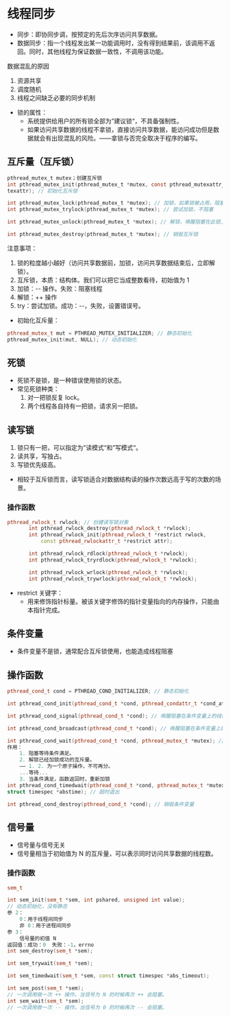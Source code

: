 # 线程同步

+ 同步：即协同步调，按预定的先后次序访问共享数据。
+ 数据同步：指一个线程发出某一功能调用时，没有得到结果前，该调用不返回。同时，其他线程为保证数据一致性，不调用该功能。

数据混乱的原因

1. 资源共享
2. 调度随机
3. 线程之间缺乏必要的同步机制

+ 锁的属性：
  + 系统提供给用户的所有锁全部为”建议锁“，不具备强制性。
  + 如果访问共享数据的线程不拿锁，直接访问共享数据，能访问成功但是数据就会有出现混乱的风险。——拿锁与否完全取决于程序的编写。

## 互斥量（互斥锁）

```c
pthread_mutex_t mutex；创建互斥锁
int pthread_mutex_init(pthread_mutex_t *mutex, const pthread_mutexattr_t  *mu‐
texattr); // 初始化互斥锁

int pthread_mutex_lock(pthread_mutex_t *mutex); // 加锁，如果锁被占用，阻塞
int pthread_mutex_trylock(pthread_mutex_t *mutex); // 尝试加锁，不阻塞

int pthread_mutex_unlock(pthread_mutex_t *mutex); // 解锁，唤醒阻塞在此锁上的进程

int pthread_mutex_destroy(pthread_mutex_t *mutex); // 销毁互斥锁

```

注意事项：

1. 锁的粒度越小越好（访问共享数据前，加锁，访问共享数据结束后，立即解锁）。
2. 互斥锁，本质：结构体。我们可以把它当成整数看待，初始值为 1
3. 加锁：-- 操作。失败：阻塞线程
4. 解锁：++ 操作
5. try：尝试加锁。成功：--，失败，设置错误号。

+ 初始化互斥量：

```cpp
pthread_mutex_t mut = PTHREAD_MUTEX_INITIALIZER; // 静态初始化
pthread_mutex_init(mut, NULL); // 动态初始化 
```

## 死锁

+ 死锁不是锁，是一种错误使用锁的状态。
+ 常见死锁种类：
  1. 对一把锁反复 lock。
  2. 两个线程各自持有一把锁，请求另一把锁。

## 读写锁

1. 锁只有一把，可以指定为”读模式“和”写模式“。
2. 读共享，写独占。
3. 写锁优先级高。

+ 相较于互斥锁而言，读写锁适合对数据结构读的操作次数远高于写的次数的场景。

### 操作函数

```cpp
pthread_rwlock_t rwlock; // 创建读写锁对象
       int pthread_rwlock_destroy(pthread_rwlock_t *rwlock);
       int pthread_rwlock_init(pthread_rwlock_t *restrict rwlock,
           const pthread_rwlockattr_t *restrict attr);

       int pthread_rwlock_rdlock(pthread_rwlock_t *rwlock);
       int pthread_rwlock_tryrdlock(pthread_rwlock_t *rwlock);

       int pthread_rwlock_wrlock(pthread_rwlock_t *rwlock);
       int pthread_rwlock_trywrlock(pthread_rwlock_t *rwlock);

```

+ restrict 关键字：
  + 用来修饰指针标量。被该关键字修饰的指针变量指向的内存操作，只能由本指针完成。

## 条件变量

+ 条件变量不是锁，通常配合互斥锁使用，也能造成线程阻塞

## 操作函数

```cpp
pthread_cond_t cond = PTHREAD_COND_INITIALIZER; // 静态初始化

int pthread_cond_init(pthread_cond_t *cond, pthread_condattr_t *cond_attr); // 动态

int pthread_cond_signal(pthread_cond_t *cond); // 唤醒阻塞在条件变量上的线程

int pthread_cond_broadcast(pthread_cond_t *cond); // 唤醒阻塞在条件变量上的线程

int pthread_cond_wait(pthread_cond_t *cond, pthread_mutex_t *mutex); // 等待条件满足
作用：
    1. 阻塞等待条件满足。
    2. 解锁已经加锁成功的互斥量。
    —— 1. 2. 为一个原子操作，不可再分。
	...等待...
    3. 当条件满足，函数返回时，重新加锁
int pthread_cond_timedwait(pthread_cond_t *cond, pthread_mutex_t *mutex, const
struct timespec *abstime); // 超时退出

int pthread_cond_destroy(pthread_cond_t *cond); // 销毁条件变量

```

## 信号量

+ 信号量与信号无关
+ 信号量相当于初始值为 N 的互斥量，可以表示同时访问共享数据的线程数。

### 操作函数

```cpp
sem_t 

int sem_init(sem_t *sem, int pshared, unsigned int value);
// 动态初始化，没有静态
参 2：
    0：用于线程间同步
    非 0：用于进程间同步
参 3：
    信号量的初值 N
返回值：成功：0  失败：-1，errno
int sem_destroy(sem_t *sem);

int sem_trywait(sem_t *sem);

int sem_timedwait(sem_t *sem, const struct timespec *abs_timeout);

int sem_post(sem_t *sem);
// 一次调用做一次 ++ 操作。当信号为 N 的时候再次 ++ 会阻塞。
int sem_wait(sem_t *sem);
// 一次调用做一次 -- 操作。当信号为 0 的时候再次 -- 会阻塞。
```

